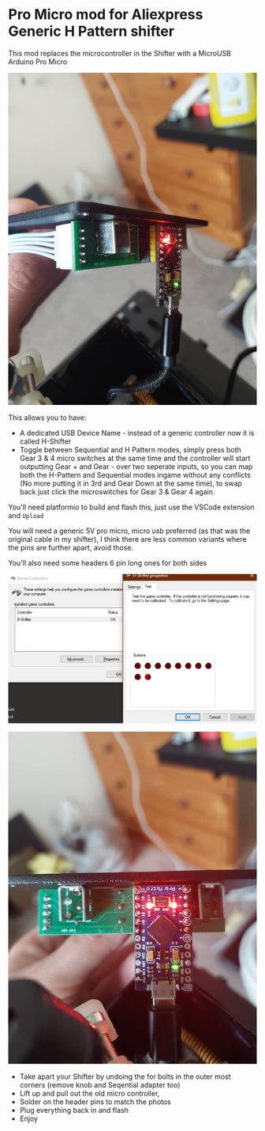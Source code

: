 # Pro Micro mod for Aliexpress Generic H Pattern shifter

This mod replaces the microcontroller in the Shifter with a MicroUSB Arduino Pro Micro

![](pics/pic1.jpg)

This allows you to have:
- A dedicated USB Device Name - instead of a generic controller now it is called H-Shifter
- Toggle between Sequential and H Pattern modes, simply press both Gear 3 & 4 micro switches at the same time and the controller will start outputting Gear + and Gear - over two seperate inputs, so you can map both the H-Pattern and Sequential modes ingame without any conflicts (No more putting it in 3rd and Gear Down at the same time), to swap back just click the microswitches for Gear 3 & Gear 4 again.

You'll need platformio to build and flash this, just use the VSCode extension and `Upload`

You will need a generic 5V pro micro, micro usb preferred (as that was the original cable in my shifter), I think there are less common variants where the pins are further apart, avoid those.

You'll also need some headers 6 pin long ones for both sides

![](pics/image.png)


![](pics/pic2.jpg)

- Take apart your Shifter by undoing the for bolts in the outer most corners (remove knob and Seqential adapter too)
- Lift up and pull out the old micro controller,
- Solder on the header pins to match the photos
- Plug everything back in and flash
- Enjoy